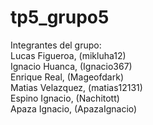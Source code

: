 # tp5_grupo5 <br>

Integrantes del grupo: <br>
Lucas Figueroa, (mikluha12) <br>
Ignacio Huanca, (Ignacio367) <br>
Enrique Real, (Mageofdark) <br>
Matias Velazquez, (matias12131) <br>
Espino Ignacio, (Nachitott) <br>
Apaza Ignacio, (ApazaIgnacio) <br>
